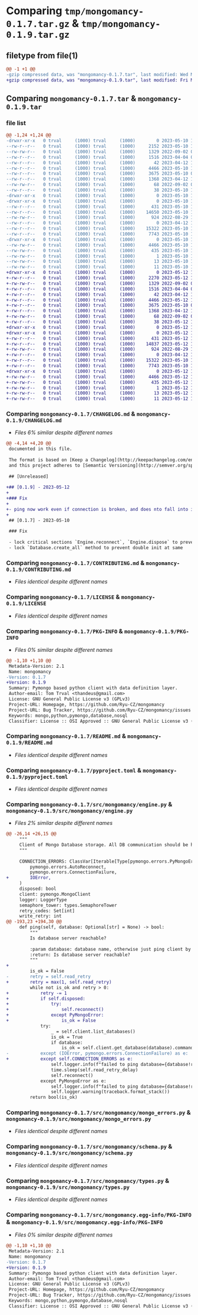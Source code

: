 # Comparing `tmp/mongomancy-0.1.7.tar.gz` & `tmp/mongomancy-0.1.9.tar.gz`

## filetype from file(1)

```diff
@@ -1 +1 @@
-gzip compressed data, was "mongomancy-0.1.7.tar", last modified: Wed May 10 12:41:34 2023, max compression
+gzip compressed data, was "mongomancy-0.1.9.tar", last modified: Fri May 12 12:46:03 2023, max compression
```

## Comparing `mongomancy-0.1.7.tar` & `mongomancy-0.1.9.tar`

### file list

```diff
@@ -1,24 +1,24 @@
-drwxr-xr-x   0 trval     (1000) trval     (1000)        0 2023-05-10 12:41:34.288725 mongomancy-0.1.7/
--rw-r--r--   0 trval     (1000) trval     (1000)     2152 2023-05-10 12:38:30.000000 mongomancy-0.1.7/CHANGELOG.md
--rw-rw-r--   0 trval     (1000) trval     (1000)     1329 2022-09-02 09:33:19.000000 mongomancy-0.1.7/CONTRIBUTING.md
--rw-r--r--   0 trval     (1000) trval     (1000)     1516 2023-04-04 08:06:59.000000 mongomancy-0.1.7/LICENSE
--rw-r--r--   0 trval     (1000) trval     (1000)       42 2023-04-12 12:30:41.000000 mongomancy-0.1.7/MANIFEST.in
--rw-r--r--   0 trval     (1000) trval     (1000)     4466 2023-05-10 12:41:34.288725 mongomancy-0.1.7/PKG-INFO
--rw-r--r--   0 trval     (1000) trval     (1000)     3675 2023-05-10 08:26:11.000000 mongomancy-0.1.7/README.md
--rw-r--r--   0 trval     (1000) trval     (1000)     1368 2023-04-12 12:30:41.000000 mongomancy-0.1.7/pyproject.toml
--rw-rw-r--   0 trval     (1000) trval     (1000)       68 2022-09-02 09:38:35.000000 mongomancy-0.1.7/requirements.txt
--rw-r--r--   0 trval     (1000) trval     (1000)       38 2023-05-10 12:41:34.288725 mongomancy-0.1.7/setup.cfg
-drwxr-xr-x   0 trval     (1000) trval     (1000)        0 2023-05-10 12:41:34.285391 mongomancy-0.1.7/src/
-drwxr-xr-x   0 trval     (1000) trval     (1000)        0 2023-05-10 12:41:34.288725 mongomancy-0.1.7/src/mongomancy/
--rw-r--r--   0 trval     (1000) trval     (1000)      431 2023-05-10 12:38:30.000000 mongomancy-0.1.7/src/mongomancy/__init__.py
--rw-r--r--   0 trval     (1000) trval     (1000)    14650 2023-05-10 12:38:30.000000 mongomancy-0.1.7/src/mongomancy/engine.py
--rw-rw-r--   0 trval     (1000) trval     (1000)      924 2022-08-29 12:44:42.000000 mongomancy-0.1.7/src/mongomancy/mongo_errors.py
--rw-r--r--   0 trval     (1000) trval     (1000)        0 2023-04-12 12:30:41.000000 mongomancy-0.1.7/src/mongomancy/py.typed
--rw-r--r--   0 trval     (1000) trval     (1000)    15322 2023-05-10 12:38:30.000000 mongomancy-0.1.7/src/mongomancy/schema.py
--rw-r--r--   0 trval     (1000) trval     (1000)     7743 2023-05-10 12:38:30.000000 mongomancy-0.1.7/src/mongomancy/types.py
-drwxr-xr-x   0 trval     (1000) trval     (1000)        0 2023-05-10 12:41:34.288725 mongomancy-0.1.7/src/mongomancy.egg-info/
--rw-rw-r--   0 trval     (1000) trval     (1000)     4466 2023-05-10 12:41:34.000000 mongomancy-0.1.7/src/mongomancy.egg-info/PKG-INFO
--rw-rw-r--   0 trval     (1000) trval     (1000)      435 2023-05-10 12:41:34.000000 mongomancy-0.1.7/src/mongomancy.egg-info/SOURCES.txt
--rw-rw-r--   0 trval     (1000) trval     (1000)        1 2023-05-10 12:41:34.000000 mongomancy-0.1.7/src/mongomancy.egg-info/dependency_links.txt
--rw-rw-r--   0 trval     (1000) trval     (1000)       13 2023-05-10 12:41:34.000000 mongomancy-0.1.7/src/mongomancy.egg-info/requires.txt
--rw-rw-r--   0 trval     (1000) trval     (1000)       11 2023-05-10 12:41:34.000000 mongomancy-0.1.7/src/mongomancy.egg-info/top_level.txt
+drwxr-xr-x   0 trval     (1000) trval     (1000)        0 2023-05-12 12:46:03.201796 mongomancy-0.1.9/
+-rw-r--r--   0 trval     (1000) trval     (1000)     2270 2023-05-12 12:45:39.000000 mongomancy-0.1.9/CHANGELOG.md
+-rw-rw-r--   0 trval     (1000) trval     (1000)     1329 2022-09-02 09:33:19.000000 mongomancy-0.1.9/CONTRIBUTING.md
+-rw-r--r--   0 trval     (1000) trval     (1000)     1516 2023-04-04 08:06:59.000000 mongomancy-0.1.9/LICENSE
+-rw-r--r--   0 trval     (1000) trval     (1000)       42 2023-04-12 12:30:41.000000 mongomancy-0.1.9/MANIFEST.in
+-rw-r--r--   0 trval     (1000) trval     (1000)     4466 2023-05-12 12:46:03.201796 mongomancy-0.1.9/PKG-INFO
+-rw-r--r--   0 trval     (1000) trval     (1000)     3675 2023-05-10 08:26:11.000000 mongomancy-0.1.9/README.md
+-rw-r--r--   0 trval     (1000) trval     (1000)     1368 2023-04-12 12:30:41.000000 mongomancy-0.1.9/pyproject.toml
+-rw-rw-r--   0 trval     (1000) trval     (1000)       68 2022-09-02 09:38:35.000000 mongomancy-0.1.9/requirements.txt
+-rw-r--r--   0 trval     (1000) trval     (1000)       38 2023-05-12 12:46:03.201796 mongomancy-0.1.9/setup.cfg
+drwxr-xr-x   0 trval     (1000) trval     (1000)        0 2023-05-12 12:46:03.198463 mongomancy-0.1.9/src/
+drwxr-xr-x   0 trval     (1000) trval     (1000)        0 2023-05-12 12:46:03.201796 mongomancy-0.1.9/src/mongomancy/
+-rw-r--r--   0 trval     (1000) trval     (1000)      431 2023-05-12 12:45:39.000000 mongomancy-0.1.9/src/mongomancy/__init__.py
+-rw-r--r--   0 trval     (1000) trval     (1000)    14837 2023-05-12 12:39:11.000000 mongomancy-0.1.9/src/mongomancy/engine.py
+-rw-rw-r--   0 trval     (1000) trval     (1000)      924 2022-08-29 12:44:42.000000 mongomancy-0.1.9/src/mongomancy/mongo_errors.py
+-rw-r--r--   0 trval     (1000) trval     (1000)        0 2023-04-12 12:30:41.000000 mongomancy-0.1.9/src/mongomancy/py.typed
+-rw-r--r--   0 trval     (1000) trval     (1000)    15322 2023-05-10 12:38:30.000000 mongomancy-0.1.9/src/mongomancy/schema.py
+-rw-r--r--   0 trval     (1000) trval     (1000)     7743 2023-05-10 12:38:30.000000 mongomancy-0.1.9/src/mongomancy/types.py
+drwxr-xr-x   0 trval     (1000) trval     (1000)        0 2023-05-12 12:46:03.201796 mongomancy-0.1.9/src/mongomancy.egg-info/
+-rw-rw-r--   0 trval     (1000) trval     (1000)     4466 2023-05-12 12:46:03.000000 mongomancy-0.1.9/src/mongomancy.egg-info/PKG-INFO
+-rw-rw-r--   0 trval     (1000) trval     (1000)      435 2023-05-12 12:46:03.000000 mongomancy-0.1.9/src/mongomancy.egg-info/SOURCES.txt
+-rw-rw-r--   0 trval     (1000) trval     (1000)        1 2023-05-12 12:46:03.000000 mongomancy-0.1.9/src/mongomancy.egg-info/dependency_links.txt
+-rw-rw-r--   0 trval     (1000) trval     (1000)       13 2023-05-12 12:46:03.000000 mongomancy-0.1.9/src/mongomancy.egg-info/requires.txt
+-rw-rw-r--   0 trval     (1000) trval     (1000)       11 2023-05-12 12:46:03.000000 mongomancy-0.1.9/src/mongomancy.egg-info/top_level.txt
```

### Comparing `mongomancy-0.1.7/CHANGELOG.md` & `mongomancy-0.1.9/CHANGELOG.md`

 * *Files 6% similar despite different names*

```diff
@@ -4,14 +4,20 @@
 documented in this file.
 
 The format is based on [Keep a Changelog](http://keepachangelog.com/en/1.0.0/)
 and this project adheres to [Semantic Versioning](http://semver.org/spec/v2.0.0.html).
 
 ## [Unreleased]
 
+## [0.1.9] - 2023-05-12
+
+### Fix
+
+- ping now work even if connection is broken, and does nto fall into infinite loop
+
 ## [0.1.7] - 2023-05-10
 
 ### Fix
 
 - lock critical sections `Engine.reconnect`, `Engine.dispose` to prevent unexpected connections states
 - lock `Database.create_all` method to prevent double init at same
```

### Comparing `mongomancy-0.1.7/CONTRIBUTING.md` & `mongomancy-0.1.9/CONTRIBUTING.md`

 * *Files identical despite different names*

### Comparing `mongomancy-0.1.7/LICENSE` & `mongomancy-0.1.9/LICENSE`

 * *Files identical despite different names*

### Comparing `mongomancy-0.1.7/PKG-INFO` & `mongomancy-0.1.9/PKG-INFO`

 * *Files 0% similar despite different names*

```diff
@@ -1,10 +1,10 @@
 Metadata-Version: 2.1
 Name: mongomancy
-Version: 0.1.7
+Version: 0.1.9
 Summary: Pymongo based python client with data definition layer.
 Author-email: Tom Trval <thandeus@gmail.com>
 License: GNU General Public License v3 (GPLv3)
 Project-URL: Homepage, https://github.com/Ryu-CZ/mongomancy
 Project-URL: Bug Tracker, https://github.com/Ryu-CZ/mongomancy/issues
 Keywords: mongo,python,pymongo,database,nosql
 Classifier: License :: OSI Approved :: GNU General Public License v3 (GPLv3)
```

### Comparing `mongomancy-0.1.7/README.md` & `mongomancy-0.1.9/README.md`

 * *Files identical despite different names*

### Comparing `mongomancy-0.1.7/pyproject.toml` & `mongomancy-0.1.9/pyproject.toml`

 * *Files identical despite different names*

### Comparing `mongomancy-0.1.7/src/mongomancy/engine.py` & `mongomancy-0.1.9/src/mongomancy/engine.py`

 * *Files 2% similar despite different names*

```diff
@@ -26,14 +26,15 @@
     """
     Client of Mongo Database storage. All DB communication should be handled through this class.
     """
 
     CONNECTION_ERRORS: ClassVar[Iterable[Type[pymongo.errors.PyMongoError]]] = (
         pymongo.errors.AutoReconnect,
         pymongo.errors.ConnectionFailure,
+        IOError,
     )
     disposed: bool
     client: pymongo.MongoClient
     logger: LoggerType
     semaphore_tower: types.SemaphoreTower
     retry_codes: Set[int]
     write_retry: int
@@ -193,23 +194,30 @@
     def ping(self, database: Optional[str] = None) -> bool:
         """
         Is database server reachable?
 
         :param database: database name, otherwise just ping client by listing databases
         :return: Is database server reachable?
         """
+
         is_ok = False
-        retry = self.read_retry
+        retry = max(1, self.read_retry)
         while not is_ok and retry > 0:
+            retry -= 1
+            if self.disposed:
+                try:
+                    self.reconnect()
+                except PyMongoError:
+                    is_ok = False
             try:
                 _ = self.client.list_databases()
                 is_ok = True
                 if database:
                     is_ok = self.client.get_database(database).command("ping").get("ok")
-            except (IOError, pymongo.errors.ConnectionFailure) as e:
+            except self.CONNECTION_ERRORS as e:
                 self.logger.info(f"failed to ping database={database!r} - e={e}")
                 time.sleep(self.read_retry_delay)
                 self.reconnect()
             except PyMongoError as e:
                 self.logger.info(f"failed to ping database={database!r} - e={e}")
                 self.logger.warning(traceback.format_stack())
         return bool(is_ok)
```

### Comparing `mongomancy-0.1.7/src/mongomancy/mongo_errors.py` & `mongomancy-0.1.9/src/mongomancy/mongo_errors.py`

 * *Files identical despite different names*

### Comparing `mongomancy-0.1.7/src/mongomancy/schema.py` & `mongomancy-0.1.9/src/mongomancy/schema.py`

 * *Files identical despite different names*

### Comparing `mongomancy-0.1.7/src/mongomancy/types.py` & `mongomancy-0.1.9/src/mongomancy/types.py`

 * *Files identical despite different names*

### Comparing `mongomancy-0.1.7/src/mongomancy.egg-info/PKG-INFO` & `mongomancy-0.1.9/src/mongomancy.egg-info/PKG-INFO`

 * *Files 0% similar despite different names*

```diff
@@ -1,10 +1,10 @@
 Metadata-Version: 2.1
 Name: mongomancy
-Version: 0.1.7
+Version: 0.1.9
 Summary: Pymongo based python client with data definition layer.
 Author-email: Tom Trval <thandeus@gmail.com>
 License: GNU General Public License v3 (GPLv3)
 Project-URL: Homepage, https://github.com/Ryu-CZ/mongomancy
 Project-URL: Bug Tracker, https://github.com/Ryu-CZ/mongomancy/issues
 Keywords: mongo,python,pymongo,database,nosql
 Classifier: License :: OSI Approved :: GNU General Public License v3 (GPLv3)
```

